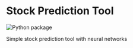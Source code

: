# Stock Prediction Tool

![Python package](https://github.com/pcampolucci/stock-predictor/workflows/Python%20package/badge.svg)

Simple stock prediction tool with neural networks

